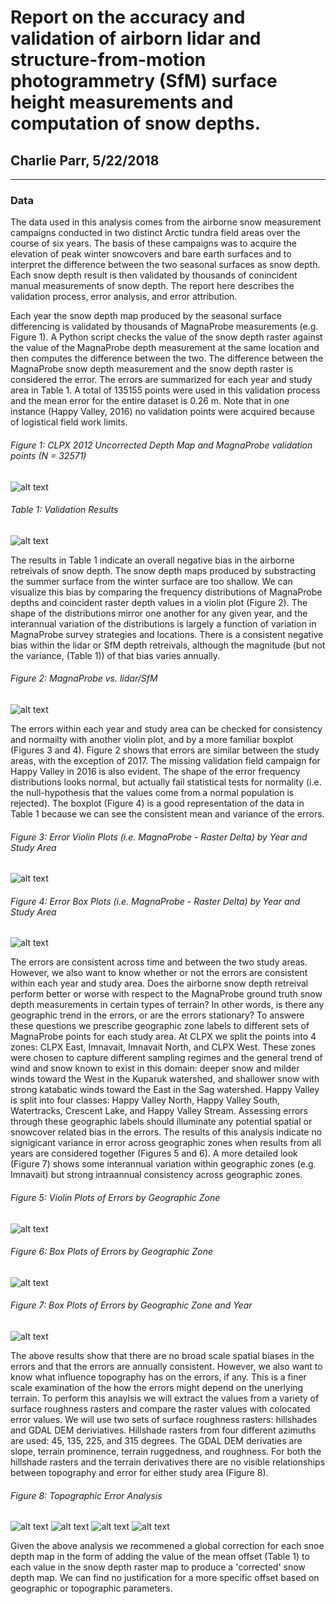 # Report on the accuracy and validation of airborn lidar and structure-from-motion photogrammetry (SfM) surface height measurements and computation of snow depths.

## Charlie Parr,  5/22/2018

* * *

### Data

<p>
The data used in this analysis comes from the airborne snow measurement campaigns conducted in two distinct Arctic tundra field areas over the course of six years. The basis of these campaigns was to acquire the elevation of peak winter snowcovers and bare earth surfaces and to interpret the difference between the two seasonal surfaces as snow depth. Each snow depth result is then validated by thousands of conincident manual measurements of snow depth. The report here describes the validation process, error analysis, and error attribution.
</p>
<p>
Each year the snow depth map produced by the seasonal surface differencing is validated by thousands of MagnaProbe measurements (e.g. Figure 1). A Python script checks the value of the snow depth raster against the value of the MagnaProbe depth measurement at the same location and then computes the difference between the two. The difference between the MagnaProbe snow depth measurement and the snow depth raster is considered the error. The errors are summarized for each year and study area in Table 1. A total of 135155 points were used in this validation process and the mean error for the entire dataset is 0.26 m. Note that in one instance (Happy Valley, 2016) no validation points were acquired because of logistical field work limits.
</p>

###### Figure 1: CLPX 2012 Uncorrected Depth Map and MagnaProbe validation points (N = 32571)

![alt text](clpx/2012/figs/validation_depth_map.png)

###### Table 1: Validation Results

![alt text](aggregate_results/figs/aggregate_results_summary.png#1)

<p>
The results in Table 1 indicate an overall negative bias in the airborne retreivals of snow depth. The snow depth maps produced by substracting the summer surface from the winter surface are too shallow. We can visualize this bias by comparing the frequency distributions of MagnaProbe depths and coincident raster depth values in a violin plot (Figure 2). The shape of the distributions mirror one another for any given year, and the interannual variation of the distributions is largely a function of variation in MagnaProbe survey strategies and locations. There is a consistent negative bias within the lidar or SfM depth retreivals, although the magnitude (but not the variance, (Table 1)) of that bias varies annually.
</p>

###### Figure 2: MagnaProbe vs. lidar/SfM

![alt text](aggregate_results//figs/probe_v_rstr_violin.png#1)

<p>
The errors within each year and study area can be checked for consistency and normailty with another violin plot, and by a more familiar boxplot (Figures 3 and 4). Figure 2 shows that errors are similar between the study areas, with the exception of 2017. The missing validation field campaign for Happy Valley in 2016 is also evident. The shape of the error frequency distributions looks normal, but actually fail statistical tests for normality (i.e. the null-hypothesis that the values come from a normal population is rejected). The boxplot (Figure 4) is a good representation of the data in Table 1 because we can see the consistent mean and variance of the errors.
</p>

###### Figure 3: Error Violin Plots (i.e. MagnaProbe - Raster Delta) by Year and Study Area

![alt text](aggregate_results//figs/validation_violin.png)

###### Figure 4: Error Box Plots (i.e. MagnaProbe - Raster Delta) by Year and Study Area

![alt text](aggregate_results//figs/validation_box.png)

<p>
The errors are consistent across time and between the two study areas. However, we also want to know whether or not the errors are consistent within each year and study area. Does the airborne snow depth retreival perform better or worse with respect to the MagnaProbe ground truth snow depth measurements in certain types of terrain? In other words, is there any geographic trend in the errors, or are the errors stationary? To answere these questions we prescribe geographic zone labels to different sets of MagnaProbe points for each study area. At CLPX we split the points into 4 zones: CLPX East, Imnavait, Imnavait North, and CLPX West. These zones were chosen to capture different sampling regimes and the general trend of wind and snow known to exist in this domain: deeper snow and milder winds toward the West in the Kuparuk watershed, and shallower snow with strong katabatic winds toward the East in the Sag watershed. Happy Valley is split into four classes: Happy Valley North, Happy Valley South, Watertracks, Crescent Lake, and Happy Valley Stream. Assessing errors through these geographic labels should illuminate any potential spatial or snowcover related bias in the errors. The results of this analysis indicate no signigicant variance in error across geographic zones when results from all years are considered together (Figures 5 and 6). A more detailed look (Figure 7) shows some interannual variation within geographic zones (e.g. Imnavait) but strong intraannual consistency across geographic zones.
</p>

###### Figure 5: Violin Plots of Errors by Geographic Zone

![alt text](aggregate_results//figs/violin_x_studyarea_hue_zone.png)

###### Figure 6: Box Plots of Errors by Geographic Zone

![alt text](aggregate_results//figs/box_x_studyarea_hue_zone.png)

###### Figure 7: Box Plots of Errors by Geographic Zone and Year

![alt text](aggregate_results/figs/box_x_zone_hue_yr.png)

<p>
The above results show that there are no broad scale spatial biases in the errors and that the errors are annually consistent. However, we also want to know what influence topography has on the errors, if any. This is a finer scale examination of the how the errors might depend on the unerlying terrain. To perform this anaylsis we will extract the values from a variety of surface roughness rasters and compare the raster values with colocated error values. We will use two sets of surface roughness rasters: hillshades and GDAL DEM deriviatives. Hillshade rasters from four different azimuths are used: 45, 135, 225, and 315 degrees. The GDAL DEM derivaties are slope, terrain prominence, terrain ruggedness, and roughness. For both the hillshade rasters and the terrain derivatives there are no visible relationships between topography and error for either study area (Figure 8).
</p>

###### Figure 8: Topographic Error Analysis

![alt text](aggregate_results/figs/CLPX_hillshade_error_analysis.png)
![alt text](aggregate_results/figs/CLPX_hillshade_error_analysis.png)
![alt text](aggregate_results/figs/Happy_Valley_hillshade_error_analysis.png)
![alt text](aggregate_results/figs/Happy_Valley_hillshade_error_analysis.png)

<p>
Given the above analysis we recommened a global correction for each snoe depth map in the form of adding the value of the mean offset (Table 1) to each value in the snow depth raster map to produce a 'corrected' snow depth map. We can find no justification for a more specific offset based on geographic or topographic parameters.
